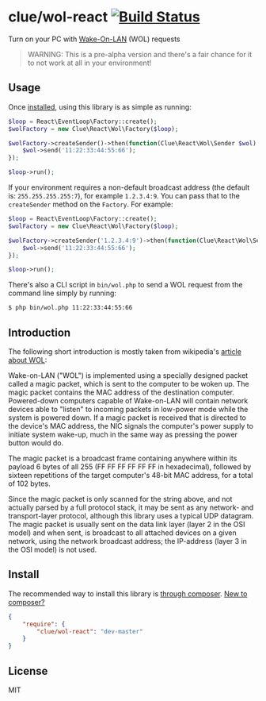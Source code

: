 # clue/wol-react [![Build Status](https://travis-ci.org/clue/wol-react.svg?branch=master)](https://travis-ci.org/clue/wol-react)

Turn on your PC with [Wake-On-LAN](http://en.wikipedia.org/wiki/Wake-on-LAN) (WOL) requests

> WARNING: This is a pre-alpha version and there's a fair chance for it to not
work at all in your environment!

## Usage

Once [installed](#install), using this library is as simple as running:

```php
$loop = React\EventLoop\Factory::create();
$wolFactory = new Clue\React\Wol\Factory($loop);

$wolFactory->createSender()->then(function(Clue\React\Wol\Sender $wol) {
    $wol->send('11:22:33:44:55:66');
});

$loop->run();
```

If your environment requires a non-default broadcast address (the default is: `255.255.255.255:7`), for example `1.2.3.4:9`. You can pass that to the `createSender` method on the `Factory`. For example:


```php
$loop = React\EventLoop\Factory::create();
$wolFactory = new Clue\React\Wol\Factory($loop);

$wolFactory->createSender('1.2.3.4:9')->then(function(Clue\React\Wol\Sender $wol) {
    $wol->send('11:22:33:44:55:66');
});

$loop->run();
```

There's also a CLI script in `bin/wol.php` to send a WOL request from the 
command line simply by running:

```bash
$ php bin/wol.php 11:22:33:44:55:66
```

## Introduction

The following short introduction is mostly taken from wikipedia's
[article about WOL](http://en.wikipedia.org/wiki/Wake-on-LAN):

Wake-on-LAN ("WOL") is implemented using a specially designed packet called a
magic packet, which is sent to the computer to be woken up. The magic packet
contains the MAC address of the destination computer. Powered-down computers
capable of Wake-on-LAN will contain network devices able to "listen" to incoming
packets in low-power mode while the system is powered down. If a magic packet is
received that is directed to the device's MAC address, the NIC signals the
computer's power supply to initiate system wake-up, much in the same way as
pressing the power button would do.

The magic packet is a broadcast frame containing anywhere within its payload 6
bytes of all 255 (FF FF FF FF FF FF in hexadecimal), followed by sixteen
repetitions of the target computer's 48-bit MAC address, for a total of 102
bytes.

Since the magic packet is only scanned for the string above, and not actually
parsed by a full protocol stack, it may be sent as any network- and
transport-layer protocol, although this library uses a typical UDP datagram.
The magic packet is usually sent on the data link layer (layer 2 in the OSI
model) and when sent, is broadcast to all attached devices on a given network,
using the network broadcast address; the IP-address (layer 3 in the OSI model)
is not used.

## Install

The recommended way to install this library is [through composer](http://getcomposer.org). [New to composer?](http://getcomposer.org/doc/00-intro.md)

```JSON
{
    "require": {
        "clue/wol-react": "dev-master"
    }
}
```

## License

MIT


